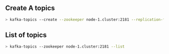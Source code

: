 ## Create A topics

```bash
> kafka-topics --create --zookeeper node-1.cluster:2181 --replication-factor 1 --partitions 1 --topic test
```

## List of topics

```bash
> kafka-topics --zookeeper node-1.cluster:2181 --list
```
